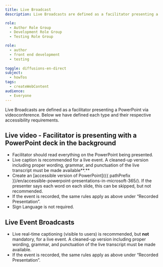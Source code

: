 ```yaml
---
title: Live Broadcast
description: Live Broadcasts are defined as a facilitator presenting a PowerPoint via videoconference. Here we have defined each type and their respective accessibility requirements.

role:
  - Author Role Group
  - Development Role Group
  - Testing Role Group

role:
  - author
  - front end development
  - testing
  
toggle: diffusions-en-direct
subject:
  - howTos
tags:
  - createWebContent
audience:
  - Everyone
---
```


Live Broadcasts are defined as a facilitator presenting a PowerPoint via videoconference. Below we have defined each type and their respective accessibility requirements.

## Live video - Facilitator is presenting with a PowerPoint deck in the background

- Facilitator should read everything on the PowerPoint being presented.
- Live caption is recommended for a live event. A cleaned-up version including proper wording, grammar, and punctuation of the live transcript must be made available**.**
- Create an [accessible version of PowerPoint]({{ pathPrefix }}/en/accessible-powerpoint-presentations-in-microsoft-365/). If the presenter says each word on each slide, this can be skipped, but not recommended.
- If the event is recorded, the same rules apply as above under “Recorded Presentation”.
- Sign Language is not required.

## Live Event Broadcasts

- Live real-time captioning (visible to users) is recommended, but **not** mandatory, for a live event. A cleaned-up version including proper wording, grammar, and punctuation of the live transcript must be made available.
- If the event is recorded, the same rules apply as above under “Recorded Presentation”.
